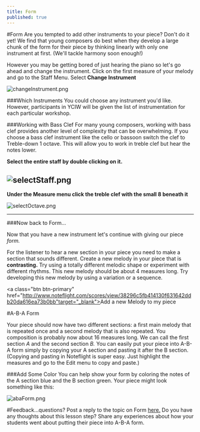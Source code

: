 ```yaml
---
title: Form
published: true
---
```


#Form
Are you tempted to add other instruments to your piece? Don't do it yet! We find that young composers do best when they develop a large chunk of the form for their piece by thinking linearly with only one instrument at first. (We'll tackle harmony soon enough!)

However you may be getting bored of just hearing the piano
so let's go ahead and change the instrument.
Click on the first measure of your melody and go to the Staff Menu. Select **Change Instrument**

![changeInstrument.png]({{site.baseurl}}/img/changeInstrument.png)

###Which Instruments
You could choose any instrument you'd like. However, participants in YCIW will be given the list of instrumentation for each particular workshop. 

###Working with Bass Clef
For many young composers, working with bass clef provides another level of complexity that can be overwhelming. If you choose a bass clef instrument like the cello or bassoon switch the clef to Treble-down 1 octave. This will allow you to work in treble clef but hear the notes lower. 


**Select the entire staff by double clicking on it.**


![selectStaff.png]({{site.baseurl}}/img/selectStaff.png)
---


**Under the Measure menu click the treble clef with the small 8 beneath it**

![selectOctave.png]({{site.baseurl}}/img/selectOctave.png)


---

###Now back to Form...

Now that you have a new instrument let's continue with giving our piece *form.*


For the listener to hear a new section in your piece you need to make a section that sounds different. Create a new melody in your piece that is **contrasting.**  Try using a totally different melodic shape or experiment with different rhythms. This new melody should be about 4 measures long. Try developing this new melody by using a variation or a sequence. 

<a class="btn btn-primary" href="http://www.noteflight.com/scores/view/38296c5fb414130f631642ddb20da616ea73b0bb"target="_blank"><i class="fa fa-music"></i>Add a new Melody to my piece</a>

#A-B-A Form

Your piece should now have two different sections: a first main melody that is repeated once and a second melody that is also repeated. You composition is probably now about 16 measures long. We can call the first section *A* and the second section *B.*  You can easily put your piece into A-B-A form simply by copying your A section and pasting it after the B section. (Copying and pasting in Noteflight is super easy. Just highlight the measures and go to the Edit menu to copy and paste.)

###Add Some Color
You can help show your form by coloring the notes of the A section blue and the B section green. 
Your piece might look something like this:



![abaForm.png]({{site.baseurl}}/img/abaForm.png)


#Feedback...questions?
Post a reply to the topic on Form [here.](http://discourse.yciw.net/t/giving-your-piece-a-b-a-form/56?u=matt) Do you have any thoughts about this lesson step? Share any experiences about how your students went about putting their piece into A-B-A form. 




